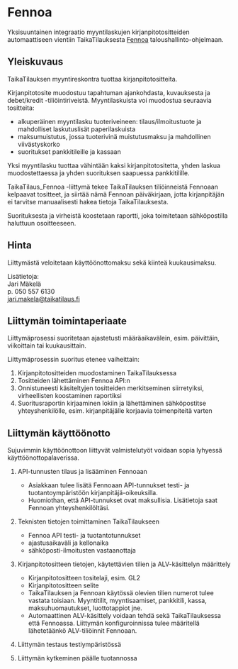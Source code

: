 ---
---

# Fennoa

Yksisuuntainen integraatio myyntilaskujen kirjanpitotositteiden automaattiseen vientiin TaikaTilauksesta [Fennoa](https://fennoa.com/) taloushallinto-ohjelmaan.

## Yleiskuvaus

TaikaTilauksen myyntireskontra tuottaa kirjanpitotositteita. 

Kirjanpitotosite muodostuu tapahtuman ajankohdasta, kuvauksesta ja debet/kredit -tiliöintiriveistä. Myyntilaskuista voi muodostua seuraavia tositteita:
- alkuperäinen myyntilasku tuoteriveineen: tilaus/ilmoitustuote ja mahdolliset laskutuslisät paperilaskuista
- maksumuistutus, jossa tuoterivinä muistutusmaksu ja mahdollinen viivästyskorko
- suoritukset pankkitileille ja kassaan

Yksi myyntilasku tuottaa vähintään kaksi kirjanpitotositetta, yhden laskua muodostettaessa ja yhden suorituksen saapuessa pankkitilille.

TaikaTilaus_Fennoa -liittymä tekee TaikaTilauksen tiliöinneistä Fennoaan kelpaavat tositteet, ja siirtää nämä Fennoan päiväkirjaan, jotta kirjanpitäjän ei tarvitse manuaalisesti hakea tietoja TaikaTilauksesta.

Suorituksesta ja virheistä koostetaan raportti, joka toimitetaan sähköpostilla haluttuun osoitteeseen.

## Hinta

Liittymästä veloitetaan käyttöönottomaksu sekä kiinteä kuukausimaksu. 

Lisätietoja:   
Jari Mäkelä  
p. 050 557 6130  
jari.makela@taikatilaus.fi

## Liittymän toimintaperiaate

Liittymäprosessi suoritetaan ajastetusti määräaikavälein, esim. päivittäin, viikoittain tai kuukausittain.

Liittymäprosessin suoritus etenee vaiheittain:
1. Kirjanpitotositteiden muodostaminen TaikaTilauksessa
2. Tositteiden lähettäminen Fennoa API:n 
3. Onnistuneesti käsiteltyjen tositteiden merkitseminen siirretyiksi, virheellisten koostaminen raportiksi
4. Suoritusraportin kirjaaminen lokiin ja lähettäminen sähköpostitse yhteyshenkilölle, esim. kirjanpitäjälle korjaavia toimenpiteitä varten

##  Liittymän käyttöönotto

Sujuvimmin käyttöönottoon liittyvät valmistelutyöt voidaan sopia lyhyessä käyttöönottopalaverissa.

1. API-tunnusten tilaus ja lisääminen Fennoaan
   - Asiakkaan tulee lisätä Fennoaan API-tunnukset testi- ja tuotantoympäristöön kirjanpitäjä-oikeuksilla.
   - Huomiothan, että API-tunnukset ovat maksullisia. Lisätietoja saat Fennoan yhteyshenkilöltäsi.

2. Teknisten tietojen toimittaminen TaikaTilaukseen
   - Fennoa API testi- ja tuotantotunnukset
   - ajastusaikaväli ja kellonaika
   - sähköposti-ilmoitusten vastaanottaja

3. Kirjanpitotositteen tietojen, käytettävien tilien ja ALV-käsittelyn määrittely
   - Kirjanpitotositteen tositelaji,  esim. GL2
   - Kirjanpitotositteen selite
   - TaikaTilauksen ja Fennoan käytössä olevien tilien numerot tulee vastata toisiaan. Myyntitilit, myyntisaamiset, pankkitili, kassa, maksuhuomautukset, luottotappiot jne.
   - Automaattinen ALV-käsittely voidaan tehdä sekä TaikaTilauksessa että Fennoassa. Liittymän konfiguroinnissa tulee määritellä lähetetäänkö ALV-tiliöinnit Fennoaan. 

4. Liittymän testaus testiympäristössä

5. Liittymän kytkeminen päälle tuotannossa